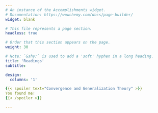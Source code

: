 ```yaml
---
# An instance of the Accomplishments widget.
# Documentation: https://wowchemy.com/docs/page-builder/
widget: blank

# This file represents a page section.
headless: true

# Order that this section appears on the page.
weight: 30

# Note: `&shy;` is used to add a 'soft' hyphen in a long heading.
title: 'Readings'
subtitle:

design:
  columns: '1'

{{< spoiler text="Convergence and Generalization Theory" >}}
You found me!
{{< /spoiler >}}

---
```


